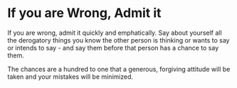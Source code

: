 # If you are Wrong, Admit it

If you are wrong, admit it quickly and emphatically.
Say about yourself all the derogatory things you know the other person is thinking or wants to say or intends to say - and say them before that person has a chance to say them. 

The chances are a hundred to one that a generous, forgiving attitude will be taken and your mistakes will be minimized.
